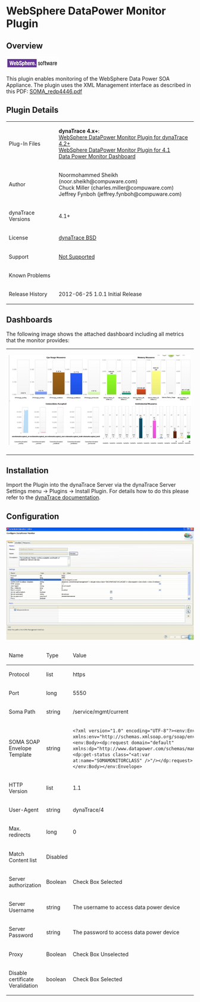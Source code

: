 <html xmlns="http://www.w3.org/1999/xhtml">
<head>
    <title>WebSphere DataPower Monitor Plugin</title>
    <meta http-equiv="Content-Type" content="text/html; charset=UTF-8"/>
    <meta http-equiv="X-UA-Compatible" content="IE=EmulateIE8" />
    <meta content="Scroll Wiki Publisher" name="generator"/>
    <link type="text/css" rel="stylesheet" href="css/blueprint/liquid.css" media="screen, projection"/>
    <link type="text/css" rel="stylesheet" href="css/blueprint/print.css" media="print"/>
    <link type="text/css" rel="stylesheet" href="css/content-style.css" media="screen, projection, print"/>
    <link type="text/css" rel="stylesheet" href="css/screen.css" media="screen, projection"/>
    <link type="text/css" rel="stylesheet" href="css/print.css" media="print"/>
</head>
                <h1>WebSphere DataPower Monitor Plugin</h1>
    <div class="section-2"  id="84279597_WebSphereDataPowerMonitorPlugin-Overview"  >
        <h2>Overview</h2>
    <p>
            <img src="images_community/download/attachments/84279597/icon.png" alt="images_community/download/attachments/84279597/icon.png" class="confluence-embedded-image" />
            </p>
    <p>
This plugin enables monitoring of the WebSphere Data Power SOA Appliance. The plugin uses the XML Management interface as described in this PDF: <a href="attachments_84443192_1_SOMA_redp4446.pdf">SOMA_redp4446.pdf</a>    </p>
    </div>
    <div class="section-2"  id="84279597_WebSphereDataPowerMonitorPlugin-PluginDetails"  >
        <h2>Plugin Details</h2>
    <div class="tablewrap">
        <table>
<thead class=" "></thead><tfoot class=" "></tfoot><tbody class=" ">    <tr>
            <td rowspan="1" colspan="1">
        <p>
Plug-In Files    </p>
            </td>
                <td rowspan="1" colspan="1">
        <p>
<strong class=" ">dynaTrace 4.x+</strong>:<br/><a href="attachments_116523207_1_com.dynatrace.diagnostics.plugin.DataPowerMonitor_4.2.0.3154.jar">WebSphere DataPower Monitor Plugin for dynaTrace 4.2+</a><br/><a href="attachments_103546906_1_com.dynatrace.diagnostics.plugin.DataPowerMonitor_4.1.0.3070.jar">WebSphere DataPower Monitor Plugin for 4.1</a><br/><a href="attachments_84443195_1_DataPowerDevice.dashboard.xml">Data Power Monitor Dashboard </a>    </p>
            </td>
        </tr>
    <tr>
            <td rowspan="1" colspan="1">
        <p>
Author    </p>
            </td>
                <td rowspan="1" colspan="1">
        <p>
Noormohammed Sheikh (noor.sheikh@compuware.com)<br/> Chuck Miller (charles.miller@compuware.com)<br/> Jeffrey Fynboh (jeffrey.fynboh@compuware.com)    </p>
            </td>
        </tr>
    <tr>
            <td rowspan="1" colspan="1">
        <p>
dynaTrace Versions    </p>
            </td>
                <td rowspan="1" colspan="1">
        <p>
4.1+    </p>
            </td>
        </tr>
    <tr>
            <td rowspan="1" colspan="1">
        <p>
License    </p>
            </td>
                <td rowspan="1" colspan="1">
        <p>
<a href="attachments_5275722_2_dynaTraceBSD.txt">dynaTrace BSD</a>    </p>
            </td>
        </tr>
    <tr>
            <td rowspan="1" colspan="1">
        <p>
Support    </p>
            </td>
                <td rowspan="1" colspan="1">
        <p>
<a href="https://community/display/DL/Support+Levels">Not Supported</a>    </p>
            </td>
        </tr>
    <tr>
            <td rowspan="1" colspan="1">
        <p>
Known Problems    </p>
            </td>
                <td rowspan="1" colspan="1">
        <p>
    </p>
            </td>
        </tr>
    <tr>
            <td rowspan="1" colspan="1">
        <p>
Release History    </p>
            </td>
                <td rowspan="1" colspan="1">
        <p>
2012-06-25 1.0.1 Initial Release    </p>
            </td>
        </tr>
</tbody>        </table>
            </div>
    </div>
    <div class="section-2"  id="84279597_WebSphereDataPowerMonitorPlugin-Dashboards"  >
        <h2>Dashboards</h2>
    <p>
The following image shows the attached dashboard including all metrics that the monitor provides:    </p>
    <div class="tablewrap">
        <table>
<thead class=" "></thead><tfoot class=" "></tfoot><tbody class=" ">    <tr>
            <td rowspan="1" colspan="1">
        <p>
            <img src="images_community/download/attachments/84279597/soma_dashboard.png" alt="images_community/download/attachments/84279597/soma_dashboard.png" class="" />
            </p>
            </td>
        </tr>
    <tr>
            <td rowspan="1" colspan="1">
                </td>
        </tr>
</tbody>        </table>
            </div>
    </div>
    <div class="section-2"  id="84279597_WebSphereDataPowerMonitorPlugin-Installation"  >
        <h2>Installation</h2>
    <p>
Import the Plugin into the dynaTrace Server via the dynaTrace Server Settings menu -&gt; Plugins -&gt; Install Plugin. For details how to do this please refer to the <a href="https://community.dynatrace.com/community/display/DOCDT41/Manage+and+Develop+Plugins#ManageandDevelopPlugins-ManageandDevelopPlugins">dynaTrace documentation</a>.    </p>
    </div>
    <div class="section-2"  id="84279597_WebSphereDataPowerMonitorPlugin-Configuration"  >
        <h2>Configuration</h2>
    <p>
            <img src="images_community/download/attachments/84279597/DataPowerConfiguration.jpg" alt="images_community/download/attachments/84279597/DataPowerConfiguration.jpg" class="" />
            </p>
    <div class="tablewrap">
        <table>
<thead class=" ">    <tr>
            <td rowspan="1" colspan="1">
        <p>
Name    </p>
            </td>
                <td rowspan="1" colspan="1">
        <p>
Type    </p>
            </td>
                <td rowspan="1" colspan="1">
        <p>
Value    </p>
            </td>
        </tr>
</thead><tfoot class=" "></tfoot><tbody class=" ">    <tr>
            <td rowspan="1" colspan="1">
        <p>
Protocol    </p>
            </td>
                <td rowspan="1" colspan="1">
        <p>
list    </p>
            </td>
                <td rowspan="1" colspan="1">
        <p>
https    </p>
            </td>
        </tr>
    <tr>
            <td rowspan="1" colspan="1">
        <p>
Port    </p>
            </td>
                <td rowspan="1" colspan="1">
        <p>
long    </p>
            </td>
                <td rowspan="1" colspan="1">
        <p>
5550    </p>
            </td>
        </tr>
    <tr>
            <td rowspan="1" colspan="1">
        <p>
Soma Path    </p>
            </td>
                <td rowspan="1" colspan="1">
        <p>
string    </p>
            </td>
                <td rowspan="1" colspan="1">
        <p>
/service/mgmt/current    </p>
            </td>
        </tr>
    <tr>
            <td rowspan="1" colspan="1">
        <p>
SOMA SOAP Envelope Template    </p>
            </td>
                <td rowspan="1" colspan="1">
        <p>
string    </p>
            </td>
                <td rowspan="1" colspan="1">
        <p>
    </p>
    <div class="confbox programlisting">
                <div class="content">
        <pre><code>&lt;?xml version=&quot;1.0&quot; encoding=&quot;UTF-8&quot;?&gt;&lt;env:Envelope xmlns:env=&quot;http://schemas.xmlsoap.org/soap/envelope/&quot;&gt;&lt;env:Body&gt;&lt;dp:request domain=&quot;default&quot; xmlns:dp=&quot;http://www.datapower.com/schemas/management&quot;&gt;&lt;dp:get-status class=&quot;&lt;at:var at:name=&quot;SOMAMONITORCLASS&quot; /&gt;&quot;/&gt;&lt;/dp:request&gt;&lt;/env:Body&gt;&lt;/env:Envelope&gt;</code></pre>
        </div>
    </div>
    <p>
    </p>
            </td>
        </tr>
    <tr>
            <td rowspan="1" colspan="1">
        <p>
HTTP Version    </p>
            </td>
                <td rowspan="1" colspan="1">
        <p>
list    </p>
            </td>
                <td rowspan="1" colspan="1">
        <p>
1.1    </p>
            </td>
        </tr>
    <tr>
            <td rowspan="1" colspan="1">
        <p>
User-Agent    </p>
            </td>
                <td rowspan="1" colspan="1">
        <p>
string    </p>
            </td>
                <td rowspan="1" colspan="1">
        <p>
dynaTrace/4    </p>
            </td>
        </tr>
    <tr>
            <td rowspan="1" colspan="1">
        <p>
Max. redirects    </p>
            </td>
                <td rowspan="1" colspan="1">
        <p>
long    </p>
            </td>
                <td rowspan="1" colspan="1">
        <p>
0    </p>
            </td>
        </tr>
    <tr>
            <td rowspan="1" colspan="1">
        <p>
Match Content	list    </p>
            </td>
                <td rowspan="1" colspan="1">
        <p>
Disabled    </p>
            </td>
                <td rowspan="1" colspan="1">
        <p>
    </p>
            </td>
        </tr>
    <tr>
            <td rowspan="1" colspan="1">
        <p>
Server authorization    </p>
            </td>
                <td rowspan="1" colspan="1">
        <p>
Boolean    </p>
            </td>
                <td rowspan="1" colspan="1">
        <p>
Check Box Selected    </p>
            </td>
        </tr>
    <tr>
            <td rowspan="1" colspan="1">
        <p>
Server Username    </p>
            </td>
                <td rowspan="1" colspan="1">
        <p>
string    </p>
            </td>
                <td rowspan="1" colspan="1">
        <p>
The username to access data power device    </p>
            </td>
        </tr>
    <tr>
            <td rowspan="1" colspan="1">
        <p>
Server Password    </p>
            </td>
                <td rowspan="1" colspan="1">
        <p>
string    </p>
            </td>
                <td rowspan="1" colspan="1">
        <p>
The password to access  data power device    </p>
            </td>
        </tr>
    <tr>
            <td rowspan="1" colspan="1">
        <p>
Proxy    </p>
            </td>
                <td rowspan="1" colspan="1">
        <p>
Boolean    </p>
            </td>
                <td rowspan="1" colspan="1">
        <p>
Check Box Unselected    </p>
            </td>
        </tr>
    <tr>
            <td rowspan="1" colspan="1">
        <p>
Disable certificate Veralidation    </p>
            </td>
                <td rowspan="1" colspan="1">
        <p>
boolean    </p>
            </td>
                <td rowspan="1" colspan="1">
        <p>
Check Box Selected    </p>
            </td>
        </tr>
</tbody>        </table>
            </div>
    </div>
            </div>
        </div>
        <div class="footer">
        </div>
    </div>
</body>
</html>
